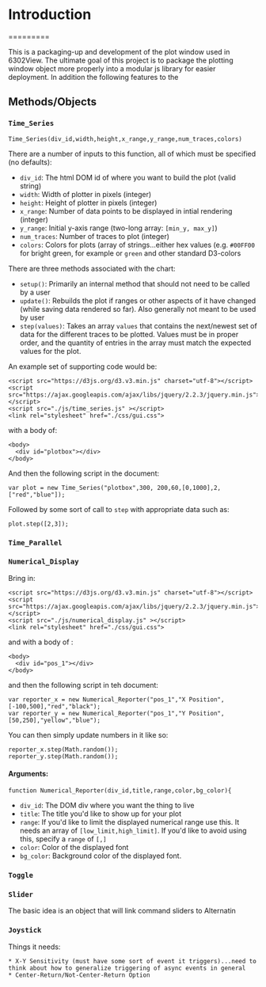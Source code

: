 # Introduction
=========

This is a packaging-up and development of the plot window used in 6302View. The ultimate goal of this project is to package the plotting window object more properly into a modular js library for easier deployment.  In addition the following features to the 


## Methods/Objects

### `Time_Series`
```
Time_Series(div_id,width,height,x_range,y_range,num_traces,colors)
```

There are a number of inputs to this function, all of which must be specified (no defaults):

* `div_id`: The html DOM id of where you want to build the plot (valid string)
* `width`:  Width of plotter in pixels (integer)
* `height`: Height of plotter in pixels (integer)
* `x_range`: Number of data points to be displayed in intial rendering (integer)
* `y_range`: Initial y-axis range (two-long array: `[min_y, max_y]`)
* `num_traces`: Number of traces to plot (integer)
* `colors`: Colors for plots (array of strings...either hex values (e.g. `#00FF00` for bright green, for example or `green` and other standard D3-colors

There are three methods associated with the chart:

* `setup()`: Primarily an internal method that should not need to be called by a user
* `update()`: Rebuilds the plot if ranges or other aspects of it have changed (while saving data rendered so far). Also generally not meant to be used by user
* `step(values)`: Takes an array `values` that contains the next/newest set of data for the different traces to be plotted. Values must be in proper order, and the quantity of entries in the array must match the expected values for the plot.

An example set of supporting code would be:

```
<script src="https://d3js.org/d3.v3.min.js" charset="utf-8"></script>
<script src="https://ajax.googleapis.com/ajax/libs/jquery/2.2.3/jquery.min.js"></script>
<script src="./js/time_series.js" ></script>
<link rel="stylesheet" href="./css/gui.css">
```

with a body of:
```
<body>
  <div id="plotbox"></div>
</body>
```

And then the following script in the document:

```
var plot = new Time_Series("plotbox",300, 200,60,[0,1000],2,["red","blue"]);
```

Followed by some sort of call to `step` with appropriate data such as:

```
plot.step([2,3]);
```

### `Time_Parallel`

### `Numerical_Display`

Bring in:

```
<script src="https://d3js.org/d3.v3.min.js" charset="utf-8"></script>
<script src="https://ajax.googleapis.com/ajax/libs/jquery/2.2.3/jquery.min.js"></script>
<script src="./js/numerical_display.js" ></script>
<link rel="stylesheet" href="./css/gui.css">
```

and with a body of :

```
<body>
  <div id="pos_1"></div>
</body>
```

and then the following script in teh document:

```
var reporter_x = new Numerical_Reporter("pos_1","X Position",[-100,500],"red","black");
var reporter_y = new Numerical_Reporter("pos_1","Y Position",[50,250],"yellow","blue");
```

You can then simply update numbers in it like so:

```
reporter_x.step(Math.random());
reporter_y.step(Math.random());  
```

#### Arguments:

```
function Numerical_Reporter(div_id,title,range,color,bg_color){
```


* `div_id`: The DOM div where you want the thing to live
* `title`: The title you'd like to show up for your plot
* `range`: If you'd like to limit the displayed numerical range use this. It needs an array of `[low_limit,high_limit]`.  If you'd like to avoid using this, specify a `range` of `[,]`
* `color`: Color of the displayed font
* `bg_color`: Background color of the displayed font.




### `Toggle`

### `Slider`

The basic idea is an object that will link command sliders to Alternatin

### `Joystick`

Things it needs:
    
    * X-Y Sensitivity (must have some sort of event it triggers)...need to think about how to generalize triggering of async events in general
    * Center-Return/Not-Center-Return Option

